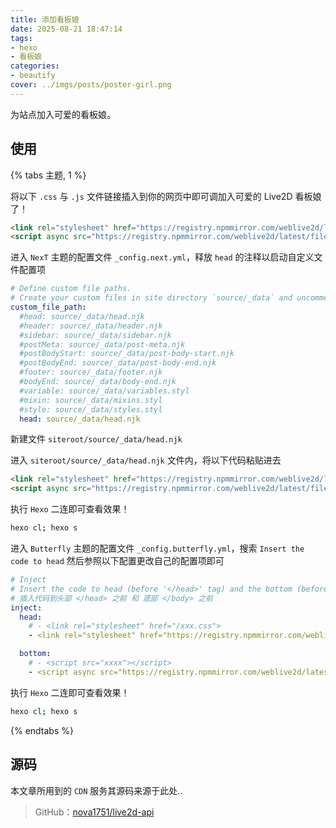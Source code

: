 ```yaml
---
title: 添加看板娘
date: 2025-08-21 18:47:14
tags: 
- hexo
- 看板娘
categories: 
- beautify
cover: ../imgs/posts/poster-girl.png
---
```

为站点加入可爱的看板娘。

## 使用

{% tabs 主题, 1 %}

<!-- tab 通用 -->

将以下 `.css` 与 `.js` 文件链接插入到你的网页中即可调加入可爱的 Live2D 看板娘了！

```html
<link rel="stylesheet" href="https://registry.npmmirror.com/weblive2d/latest/files/waifu.css">
<script async src="https://registry.npmmirror.com/weblive2d/latest/files/js/autoload.js"></script>
```

<!-- endtab -->

<!-- tab NexT -->

进入 `NexT` 主题的配置文件 `_config.next.yml`，释放 `head` 的注释以启动自定义文件配置项

```yaml
# Define custom file paths.
# Create your custom files in site directory `source/_data` and uncomment needed files below.
custom_file_path:
  #head: source/_data/head.njk
  #header: source/_data/header.njk
  #sidebar: source/_data/sidebar.njk
  #postMeta: source/_data/post-meta.njk
  #postBodyStart: source/_data/post-body-start.njk
  #postBodyEnd: source/_data/post-body-end.njk
  #footer: source/_data/footer.njk
  #bodyEnd: source/_data/body-end.njk
  #variable: source/_data/variables.styl
  #mixin: source/_data/mixins.styl
  #style: source/_data/styles.styl
  head: source/_data/head.njk
```

新建文件 `siteroot/source/_data/head.njk`

进入 `siteroot/source/_data/head.njk` 文件内，将以下代码粘贴进去

```html
<link rel="stylesheet" href="https://registry.npmmirror.com/weblive2d/latest/files/waifu.css">
<script async src="https://registry.npmmirror.com/weblive2d/latest/files/js/autoload.js"></script>
```

执行 `Hexo` 二连即可查看效果！

```sh
hexo cl; hexo s
```

<!-- endtab -->

<!-- tab Butterfly -->

进入 `Butterfly` 主题的配置文件 `_config.butterfly.yml`，搜索 `Insert the code to head` 然后参照以下配置更改自己的配置项即可

```yaml
# Inject
# Insert the code to head (before '</head>' tag) and the bottom (before '</body>' tag)
# 插入代码到头部 </head> 之前 和 底部 </body> 之前
inject:
  head:
    # - <link rel="stylesheet" href="/xxx.css">
    - <link rel="stylesheet" href="https://registry.npmmirror.com/weblive2d/latest/files/waifu.css">

  bottom:
    # - <script src="xxxx"></script>
    - <script async src="https://registry.npmmirror.com/weblive2d/latest/files/js/autoload.js"></script>
```

执行 `Hexo` 二连即可查看效果！

```sh
hexo cl; hexo s
```

<!-- endtab -->

{% endtabs %}

## 源码

本文章所用到的 `CDN` 服务其源码来源于此处..

> GitHub：[nova1751/live2d-api](https://github.com/nova1751/live2d-api)
